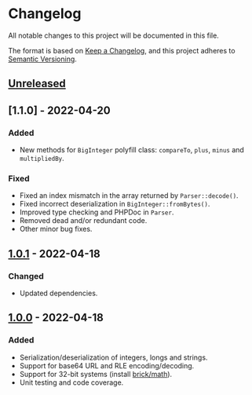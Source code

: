 # Changelog

All notable changes to this project will be documented in this file.

The format is based on [Keep a Changelog](https://keepachangelog.com/en/1.0.0/),
and this project adheres to [Semantic Versioning](https://semver.org/spec/v2.0.0.html).

## [Unreleased]

## [1.1.0] - 2022-04-20
### Added
- New methods for `BigInteger` polyfill class: `compareTo`, `plus`, `minus` and `multipliedBy`. 

### Fixed
- Fixed an index mismatch in the array returned by `Parser::decode()`.
- Fixed incorrect deserialization in `BigInteger::fromBytes()`.
- Improved type checking and PHPDoc in `Parser`.
- Removed dead and/or redundant code.
- Other minor bug fixes.

## [1.0.1] - 2022-04-18
### Changed
- Updated dependencies.

## [1.0.0] - 2022-04-18
### Added
- Serialization/deserialization of integers, longs and strings.
- Support for base64 URL and RLE encoding/decoding.
- Support for 32-bit systems (install [brick/math](https://packagist.org/packages/brick/math)).
- Unit testing and code coverage.


[Unreleased]: https://github.com/Sysbot-org/bin/compare/1.0.1...HEAD
[1.0.1]: https://github.com/Sysbot-org/bin/compare/1.0.0...1.0.1
[1.0.0]: https://github.com/Sysbot-org/tgscraper/releases/tag/1.0.0